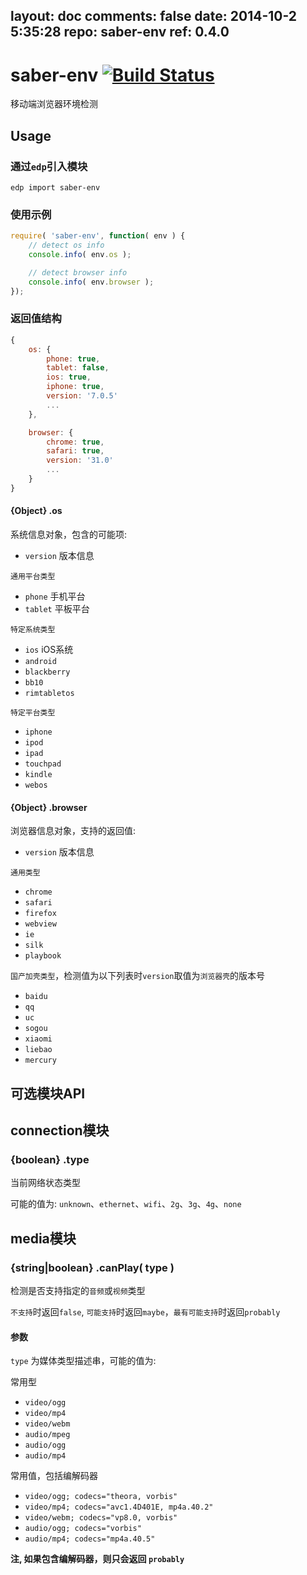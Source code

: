 layout: doc
comments: false
date: 2014-10-2 5:35:28
repo: saber-env
ref: 0.4.0
---

# saber-env [![Build Status](https://travis-ci.org/ecomfe/saber-env.png)](https://travis-ci.org/ecomfe/saber-env)

移动端浏览器环境检测

## Usage

### 通过`edp`引入模块

    edp import saber-env

### 使用示例

```javascript
require( 'saber-env', function( env ) {
    // detect os info
    console.info( env.os );

    // detect browser info
    console.info( env.browser );
});
```

### 返回值结构

```javascript
{
    os: {
        phone: true,
        tablet: false,
        ios: true,
        iphone: true,
        version: '7.0.5'
        ...
    },

    browser: {
        chrome: true,
        safari: true,
        version: '31.0'
        ...
    }
}
```

#### {Object} .os

系统信息对象，包含的可能项:

+ `version` 版本信息

`通用平台类型`

+ `phone` 手机平台
+ `tablet` 平板平台

`特定系统类型`

+ `ios` iOS系统
+ `android`
+ `blackberry`
+ `bb10`
+ `rimtabletos`

`特定平台类型`

+ `iphone`
+ `ipod`
+ `ipad`
+ `touchpad`
+ `kindle`
+ `webos`


#### {Object} .browser

浏览器信息对象，支持的返回值:

+ `version` 版本信息

`通用类型`

+ `chrome`
+ `safari`
+ `firefox`
+ `webview`
+ `ie`
+ `silk`
+ `playbook`

`国产加壳类型`，检测值为以下列表时`version`取值为`浏览器壳`的版本号

+ `baidu`
+ `qq`
+ `uc`
+ `sogou`
+ `xiaomi`
+ `liebao`
+ `mercury`


## 可选模块API

## connection模块

### {boolean} .type

当前网络状态类型

可能的值为: `unknown`、`ethernet`、`wifi`、`2g`、`3g`、`4g`、`none`

## media模块

### {string|boolean} .canPlay( type )

检测是否支持指定的`音频`或`视频`类型

`不支持`时返回`false`, `可能支持`时返回`maybe`，`最有可能支持`时返回`probably`

#### 参数

`type` 为媒体类型描述串，可能的值为:

常用型

+ `video/ogg`
+ `video/mp4`
+ `video/webm`
+ `audio/mpeg`
+ `audio/ogg`
+ `audio/mp4`

常用值，包括编解码器

+ `video/ogg; codecs="theora, vorbis"`
+ `video/mp4; codecs="avc1.4D401E, mp4a.40.2"`
+ `video/webm; codecs="vp8.0, vorbis"`
+ `audio/ogg; codecs="vorbis"`
+ `audio/mp4; codecs="mp4a.40.5"`

**注, 如果包含编解码器，则只会返回 `probably`**